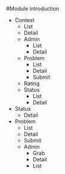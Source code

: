 #Module introduction

- Contest
  - List
  - Detail
  - Admin
    - List
    - Detail
  - Problem
    - List
    - Detail
    - Submit
  - Rating
  - Status
    - List
    - Detail
- Status
  - Detail
- Problem
  - List
  - Detail
  - Submit
  - Admin
    - Grab
    - Detail
    - List

  